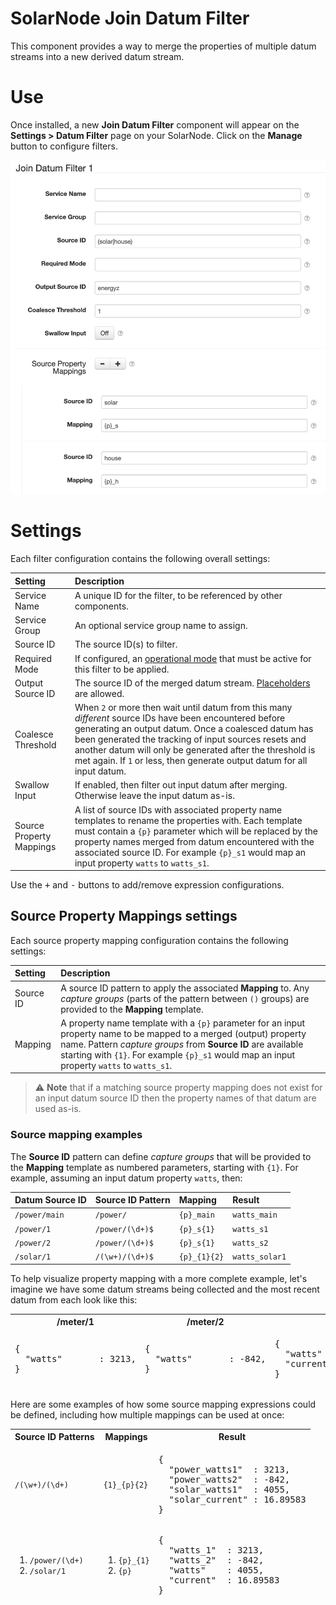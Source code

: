 # SolarNode Join Datum Filter

This component provides a way to merge the properties of multiple datum streams into a new derived
datum stream.

# Use

Once installed, a new **Join Datum Filter** component will appear on the **Settings > Datum Filter**
page on your SolarNode. Click on the **Manage** button to configure filters.

![Join filter settings](docs/solarnode-join-filter-settings.png)

# Settings

Each filter configuration contains the following overall settings:

| Setting             | Description                                                       |
|:--------------------|:------------------------------------------------------------------|
| Service Name        | A unique ID for the filter, to be referenced by other components. |
| Service Group       | An optional service group name to assign. |
| Source ID           | The source ID(s) to filter. |
| Required Mode       | If configured, an [operational mode][opmodes] that must be active for this filter to be applied. |
| Output Source ID    | The source ID of the merged datum stream. [Placeholders][placeholders] are allowed. |
| Coalesce Threshold  | When `2` or more then wait until datum from this many _different_ source IDs have been encountered before generating an output datum. Once a coalesced datum has been generated the tracking of input sources resets and another datum will only be generated after the threshold is met again. If `1` or less, then generate output datum for all input datum. |
| Swallow Input       | If enabled, then filter out input datum after merging. Otherwise leave the input datum as-is. |
| Source Property Mappings |  A list of source IDs with associated property name templates to rename the properties with. Each template must contain a `{p}` parameter which will be replaced by the property names merged from datum encountered with the associated source ID. For example `{p}_s1` would map an input property `watts` to `watts_s1`. |

Use the <kbd>+</kbd> and <kbd>-</kbd> buttons to add/remove expression configurations.

## Source Property Mappings settings

Each source property mapping configuration contains the following settings:

| Setting             | Description                                                       |
|:--------------------|:------------------------------------------------------------------|
| Source ID           | A source ID pattern to apply the associated **Mapping** to. Any _capture groups_ (parts of the pattern between `()` groups) are provided to the **Mapping** template. |
| Mapping             | A property name template with a `{p}` parameter for an input property name to be mapped to a merged (output) property name. Pattern _capture groups_ from **Source ID** are available starting with `{1}`. For example `{p}_s1` would map an input property `watts` to `watts_s1`. |

> :warning: **Note** that if a matching source property mapping does not exist for an input datum 
  source ID then the property names of that datum are used as-is.

### Source mapping examples

The **Source ID** pattern can define _capture groups_ that will be provided to the **Mapping** template as numbered parameters, starting with `{1}`. For example, assuming an input datum property `watts`, then:

| Datum Source ID | Source ID Pattern | Mapping | Result |
|:----------------|:------------------|:--------|:-------|
| `/power/main`   | `/power/`         | `{p}_main` | `watts_main` |
| `/power/1`      | `/power/(\d+)$`   | `{p}_s{1}` | `watts_s1` |
| `/power/2`      | `/power/(\d+)$`   | `{p}_s{1}` | `watts_s2` |
| `/solar/1`      | `/(\w+)/(\d+)$`   | `{p}_{1}{2}` | `watts_solar1` |

To help visualize property mapping with a more complete example, let's imagine we have some datum
streams being collected and the most recent datum from each look like this:

<table>
<thead>
<tr>
	<th>/meter/1</th>
	<th>/meter/2</th>
	<th>/solar/1</th>
</tr>
<tr>
<td><pre>{
  "watts"       : 3213,
}</pre></td>
<td><pre>{
  "watts"       : -842,
}</pre></td>
<td><pre>{
  "watts"       : 4055,
  "current"     : 16.89583
}</pre></td>
</tr>
</thead>
</table>

Here are some examples of how some source mapping expressions could be defined, including how 
multiple mappings can be used at once:

<table>
<thead>
<tr>
	<th>Source ID Patterns</th>
	<th>Mappings</th>
	<th>Result</th>
</tr>
<tr>
<td><code>/(\w+)/(\d+)</code></td>
<td><code>{1}_{p}{2}</code></td>
<td><pre>{
  "power_watts1"  : 3213,
  "power_watts2"  : -842,
  "solar_watts1"  : 4055,
  "solar_current" : 16.89583
}</pre></td>
</tr>
<tr>
<td><ol>
	<li><code>/power/(\d+)</code></li>
	<li><code>/solar/1</code></li>
</ol></td>
<td><ol>
	<li><code>{p}_{1}</code></li>
	<li><code>{p}</code></li>
</ol></td>
<td><pre>{
  "watts_1"  : 3213,
  "watts_2"  : -842,
  "watts"    : 4055,
  "current"  : 16.89583
}</pre></td>
</tr>
</thead>
</table>

[opmodes]: https://github.com/SolarNetwork/solarnetwork/wiki/SolarNode-Operational-Modes
[placeholders]: https://github.com/SolarNetwork/solarnetwork/wiki/SolarNode-Placeholders
